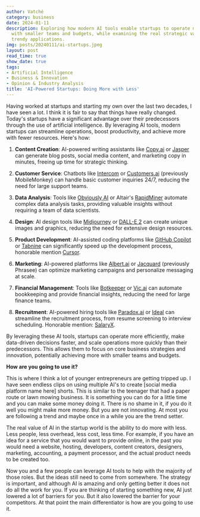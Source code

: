 ```yaml
---
author: Vatché
category: business
date: 2024-01-11
description: Exploring how modern AI tools enable startups to operate more efficiently
  with smaller teams and budgets, while examining the real strategic value beyond
  trendy applications.
img: posts/20240111/ai-startups.jpeg
layout: post
read_time: true
show_date: true
tags:
- Artificial Intelligence
- Business & Innovation
- Opinion & Industry Analysis
title: 'AI-Powered Startups: Doing More with Less'
---
```


Having worked at startups and starting my own over the last two decades, I have seen a lot. I think it is fair to say that things have really changed. Today's startups have a significant advantage over their predecessors through the use of artificial intelligence. By leveraging AI tools, modern startups can streamline operations, boost productivity, and achieve more with fewer resources. Here's how:

1. **Content Creation**: AI-powered writing assistants like [Copy.ai](https://www.copy.ai/) or [Jasper](https://www.jasper.ai/) can generate blog posts, social media content, and marketing copy in minutes, freeing up time for strategic thinking.

2. **Customer Service**: Chatbots like [Intercom](https://www.intercom.com/) or [Customers.ai](https://customers.ai/) (previously MobileMonkey) can handle basic customer inquiries 24/7, reducing the need for large support teams.

3. **Data Analysis**: Tools like [Obviously AI](https://www.obviously.ai/) or Altair's [RapidMiner](https://altair.com/altair-rapidminer) automate complex data analysis tasks, providing valuable insights without requiring a team of data scientists.

4. **Design**: AI design tools like [Midjourney](https://www.midjourney.com/home) or [DALL-E 2](https://openai.com/index/dall-e-2/) can create unique images and graphics, reducing the need for extensive design resources.

5. **Product Development**: AI-assisted coding platforms like [GitHub Copilot](https://github.com/features/copilot) or [Tabnine](https://www.tabnine.com/) can significantly speed up the development process, honorable mention [Cursor](https://www.cursor.com/).

6. **Marketing**: AI-powered platforms like [Albert.ai](https://albert.ai/) or [Jacquard](https://www.jacquard.com/) (previously Phrasee) can optimize marketing campaigns and personalize messaging at scale.

7. **Financial Management**: Tools like [Botkeeper](https://www.botkeeper.com/) or [Vic.ai](https://www.vic.ai/) can automate bookkeeping and provide financial insights, reducing the need for large finance teams.

8. **Recruitment**: AI-powered hiring tools like [Paradox.ai](https://www.paradox.ai/) or [Ideal](https://ideal.com/) can streamline the recruitment process, from resume screening to interview scheduling. Honorable mention: [SalaryX](https://www.scanandhire.com/).

By leveraging these AI tools, startups can operate more efficiently, make data-driven decisions faster, and scale operations more quickly than their predecessors. This allows them to focus on core business strategies and innovation, potentially achieving more with smaller teams and budgets.

**How are you going to use it?**

This is where I think a lot of younger entrepreneurs are getting tripped up. I have seen endless clips on using multiple AI's to create [social media platform name here] shorts. This is similar to the teenager that had a paper route or lawn mowing business. It is something you can do for a little time and you can make some money doing it. There is no shame in it, if you do it well you might make more money. But you are not innovating. At most you are following a trend and maybe once in a while you are the trend setter.

The real value of AI in the startup world is the ability to do more with less. Less people, less overhead, less cost, less time. For example, if you have an idea for a service that you would want to provide online, in the past you would need a website, hosting, developers, content creators, designers, marketing, accounting, a payment processor, and the actual product needs to be created too.

Now you and a few people can leverage AI tools to help with the majority of those roles. But the ideas still need to come from somewhere. The strategy is important, and although AI is amazing and only getting better it does not do all the work for you. If you are thinking of starting something new, AI just lowered a lot of barriers for you. But it also lowered the barrier for your competitors. At that point the main differentiator is how are you going to use it.